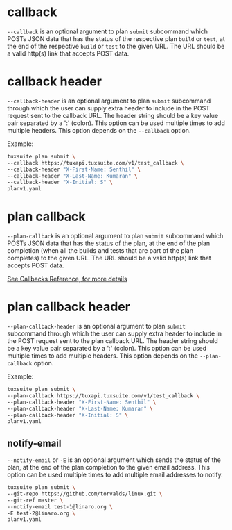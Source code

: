 
# callback

`--callback` is an optional argument to plan `submit` subcommand which POSTs JSON data that has
the status of the respective plan `build` or `test`, at the end of the respective `build` or `test` to the given URL. The
URL should be a valid http(s) link that accepts POST data.

# callback header

`--callback-header` is an optional argument to plan `submit`
subcommand through which the user can supply extra header to include
in the POST request sent to the callback URL. The header string
should be a key value pair separated by a ':' (colon). This option can
be used multiple times to add multiple headers. This option depends on
the `--callback` option.

Example:

```sh
tuxsuite plan submit \
--callback https://tuxapi.tuxsuite.com/v1/test_callback \
--callback-header "X-First-Name: Senthil" \
--callback-header "X-Last-Name: Kumaran" \
--callback-header "X-Initial: S" \
planv1.yaml
```

# plan callback

`--plan-callback` is an optional argument to plan `submit` subcommand
which POSTs JSON data that has the status of the plan, at the end of
the plan completion (when all the builds and tests that are part of
the plan completes) to the given URL. The URL should be a valid
http(s) link that accepts POST data.

[See Callbacks Reference, for more details](../../callbacks.md)

# plan callback header

`--plan-callback-header` is an optional argument to plan `submit`
subcommand through which the user can supply extra header to include
in the POST request sent to the plan callback URL. The header string
should be a key value pair separated by a ':' (colon). This option can
be used multiple times to add multiple headers. This option depends on
the `--plan-callback` option.

Example:

```sh
tuxsuite plan submit \
--plan-callback https://tuxapi.tuxsuite.com/v1/test_callback \
--plan-callback-header "X-First-Name: Senthil" \
--plan-callback-header "X-Last-Name: Kumaran" \
--plan-callback-header "X-Initial: S" \
planv1.yaml
```

## notify-email

`--notify-email` or `-E` is an optional argument which sends the
status of the plan, at the end of the plan completion to the given
email address. This option can be used multiple times to add multiple
email addresses to notify.

```sh
tuxsuite plan submit \
--git-repo https://github.com/torvalds/linux.git \
--git-ref master \
--notify-email test-1@linaro.org \
-E test-2@linaro.org \
planv1.yaml
```
